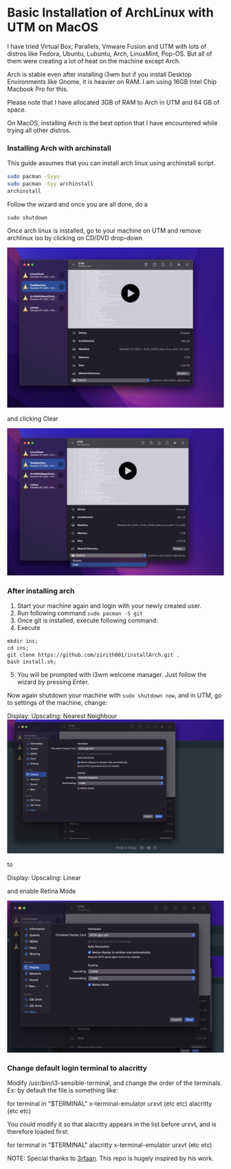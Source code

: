 # Basic Installation of ArchLinux with UTM on MacOS

I have tried Virtual Box, Parallels, Vmware Fusion and UTM with lots of distros like Fedora, Ubuntu, Lubuntu, Arch, LinuxMint, Pop-OS. But all of them were creating a lot of heat on the machine except Arch.

Arch is stable even after installing i3wm but if you install Desktop Environments like Gnome, it is heavier on RAM.
I am using 16GB Intel Chip Macbook Pro for this.

Please note that I have allocated 3GB of RAM to Arch in UTM and 64 GB of space.

On MacOS, installing Arch is the best option that I have encountered while trying all other distros.

### Installing Arch with archinstall

This guide assumes that you can install arch linux using archinstall script. 
```bash
sudo pacman -Syyu
sudo pacman -Syy archinstall
archinstall
```
Follow the wizard and once you are all done, do a 
```
sudo shutdown
```

Once arch linux is installed, go to your machine on UTM and remove archlinux iso by clicking on CD/DVD drop-down 

![select CD/DVD dropdown](Remove1.png)

and clicking Clear

![click Clear](Remove2.png)

### After installing arch

1. Start your machine again and login with your newly created user. 
2. Run following command `sudo pacman -S git`
3. Once git is installed, execute following command:
4. Execute 
```
mkdir ins;
cd ins;
git clone https://github.com/zirith001/installArch.git .
bash install.sh;
```
5. You will be prompted with i3wm welcome manager. Just follow the wizard by pressing Enter.


Now again shutdown your machine with `sudo shutdown now`, and in UTM, go to settings of the machine, change:

Display: Upscaling: Nearest Neighbour
![Prev](Screenshot1.png)

to

Display: Upscaling: Linear

and enable Retina Mode

![New](Screenshot2.png)


### Change default login terminal to alacritty

Modify /usr/bin/i3-sensible-terminal, and change the order of the terminals. 
Ex: by default the file is something like:

for terminal in "$TERMINAL" x-terminal-emulator urxvt (etc etc) alacritty (etc etc)

You could modify it so that alacritty appears in the list before urxvt, and is therefore loaded first:

for terminal in "$TERMINAL" alacritty x-terminal-emulator urxvt (etc etc)


NOTE: Special thanks to [3rfaan](https://github.com/3rfaan). This repo is hugely inspired by his work.